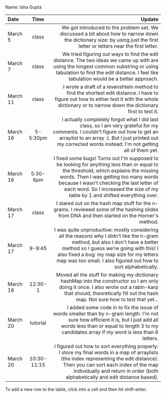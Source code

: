 Name: Isha Gupta 

| Date     |    Time     |                                                                                                                                                                                                                                                                                                      Update |
|:---------|:-----------:|------------------------------------------------------------------------------------------------------------------------------------------------------------------------------------------------------------------------------------------------------------------------------------------------------------:|
| March 5  |    class    |                                                                                                                                     We got introduced to the problem set. We discussed a bit about how to narrow down the dictionary size: by using just the first letter or letters near the first letter. |
| March 7  |    class    |                                                                                We tried figuring out ways to find the edit distance. The two ideas we came up with are using the longest common substring or using tabulation to find the edit distance. I feel like tabulation would be a better approach. |
| March 11 |    class    |                                                                                                         I wrote a draft of a levenshtein method to find the shortest edit distance. I have to figure out how to either test it with the whole dictionary or to narrow down the dictionary first to test it. |
| March 16 |  5-5:30pm   |                                                                I actually completely forgot what I did last class, so I am very grateful for my comments. I couldn't figure out how to get an arraylist to an array :(. But I just printed out my corrected words instead: I'm not getting all of them yet. |
| March 16 |  5:30-6pm   | I fixed some bugs! Turns out I'm supposed to be looking for anything less than or equal to the threshold, which explains the missing words. Then I was getting too many words because I wasn't checking the last letter of each word. So I increased the size of my table by 1 and shifted everything over. |
| March 17 |    class    |                                                                                                                                                                 I stared out on the hash map stuff for the n-grams. I reviewed some of the hashing slides from DNA and then started on the Horner's method. |
| March 17 |   9-9:45    |                  I was quite unproductive: mostly considering all the reasons why I didn't like the n-gram method, but also I don't have a better method so I guess we're going with this! I also fixed a bug: my map size for my letters map was too small. I also figured out how to sort alphabetically. |
| March 18 |   12:30-1   |                                                                                      Moved all the stuff for making my dictionary hashMap into the constructor so I am only doing it once. I also wrote out a rabin-karp that should, theoretically fill out the hash map. Not sure how to test that yet... |
| March 20 |  tutorial   |                                                                           I added some code in to fix the issue of words smaller than by n-gram length. I'm not sure how efficient it is, but I just add all words less than or equal to length 3 to my candidates array if my word is less than 6 letters. |
| March 20 | 10:30-11:15 |                                            I figured out how to sort everything properly: I store my final words in a map of arraylists (the index representing the edit distance). Then you can sort each index of the map individually and return in order (both alphabetically and edit distance based). |


To add a new row to the table, click into a cell and then hit shift-enter.